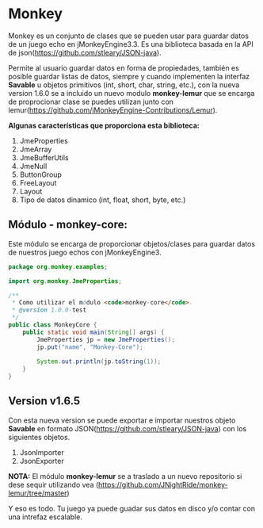 # Monkey
 Monkey es un conjunto de clases que se pueden usar para guardar datos de un juego echo en jMonkeyEngine3.3.
Es una biblioteca basada en la API de json(https://github.com/stleary/JSON-java).

Permite al usuario guardar datos en forma de propiedades, también es posible guardar listas de datos,
siempre y cuando implementen la interfaz **Savable** u objetos primitivos (int, short, char, string, etc.), con la
nueva version 1.6.0 se a incluido un nuevo modulo **monkey-lemur** que se encarga de proprocionar clase se puedes
utilizan junto con lemur(https://github.com/jMonkeyEngine-Contributions/Lemur).

**Algunas características que proporciona esta biblioteca:**
1. JmeProperties 
2. JmeArray
3. JmeBufferUtils
4. JmeNull
5. ButtonGroup
6. FreeLayout
7. Layout
8. Tipo de datos dinamico (int, float, short, byte, etc.)

## Módulo - monkey-core:
Este módulo se encarga de proporcionar objetos/clases para guardar datos
de nuestros juego echos con jMonkeyEngine3.

```java
package org.monkey.examples;

import org.monkey.JmeProperties;

/**
 * Como utilizar el módulo <code>monkey-core</code>.
 * @version 1.0.0-test
 */
public class MonkeyCore {
    public static void main(String[] args) {
        JmeProperties jp = new JmeProperties();
        jp.put("name", "Monkey-Core");
        
        System.out.println(jp.toString(1));
    }
}
```

## Version v1.6.5
Con esta nueva version se puede exportar e importar nuestros objeto **Savable**
en formato JSON(https://github.com/stleary/JSON-java) con los siguientes objetos.

1. JsonImporter
2. JsonExporter

**NOTA:** El módulo **monkey-lemur** se a traslado a un nuevo repositorio
si dese sequir utilizando vea (https://github.com/JNightRide/monkey-lemur/tree/master)


Y eso es todo. Tu juego ya puede guadar sus datos en disco y/o contar con una intrefaz escalable.
